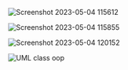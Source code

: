 ![Screenshot 2023-05-04 115612](https://user-images.githubusercontent.com/122930732/236273307-1253f3d6-2852-400b-adcb-ce01695ba877.png)

![Screenshot 2023-05-04 115855](https://user-images.githubusercontent.com/122930732/236273984-35cba134-1ff4-47f1-80ff-1169776fac62.png)

![Screenshot 2023-05-04 120152](https://user-images.githubusercontent.com/122930732/236274824-42b8630a-f0cd-4941-aa60-6e0163dc974b.png)



![UML class oop](https://user-images.githubusercontent.com/122930732/236271332-f4fa91c7-4df2-416b-9ed8-7fa81959cb47.png)
